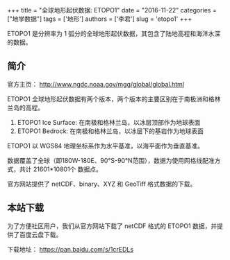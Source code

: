 +++
title = "全球地形起伏数据: ETOPO1"
date = "2016-11-22"
categories = ["地学数据"]
tags = ['地形']
authors = ['李君']
slug = 'etopo1'
+++

ETOPO1 是分辨率为 1 弧分的全球地形起伏数据，其包含了陆地高程和海洋水深的数据。

## 简介

官方主页： http://www.ngdc.noaa.gov/mgg/global/global.html

ETOPO1 全球地形起伏数据有两个版本，两个版本的主要区别在于南极洲和格林兰岛的高程。

1. ETOPO1 Ice Surface: 在南极和格林兰岛，以冰层顶部作为地球表面
2. ETOPO1 Bedrock: 在南极和格林兰岛，以冰层下的基岩作为地球表面

ETOPO1 以 WGS84 地理坐标系作为水平基准，以海平面作为垂直基准。

数据覆盖了全球（即180W-180E、90°S-90°N范围），数据为使用网格线配准方式，共计 21601*10801个 数据点。

官方网站提供了 netCDF、binary、XYZ 和 GeoTiff 格式数据的下载。

## 本站下载

为了方便社区用户，我们从官方网站下载了 netCDF 格式的 ETOPO1 数据，并提供了百度云盘下载。

下载地址： https://pan.baidu.com/s/1crEDLs
